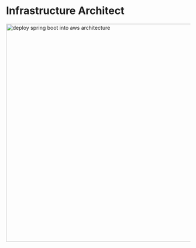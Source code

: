 # Infrastructure Architect 
<img width="1156" height="596" alt="deploy spring boot into aws architecture" src="https://github.com/user-attachments/assets/f13e30f6-15d5-44fb-b076-571124a7cca6" />

